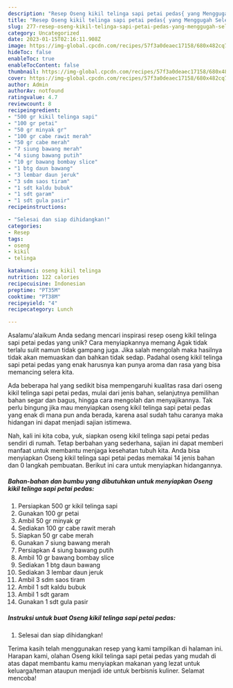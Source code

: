 ```yaml
---
description: "Resep Oseng kikil telinga sapi petai pedas{ yang Menggugah Selera"
title: "Resep Oseng kikil telinga sapi petai pedas{ yang Menggugah Selera"
slug: 277-resep-oseng-kikil-telinga-sapi-petai-pedas-yang-menggugah-selera
category: Uncategorized
date: 2023-01-15T02:16:11.908Z
image: https://img-global.cpcdn.com/recipes/57f3a0deaec17158/680x482cq70/oseng-kikil-telinga-sapi-petai-pedas-foto-resep-utama.jpg
hideToc: false
enableToc: true
enableTocContent: false
thumbnail: https://img-global.cpcdn.com/recipes/57f3a0deaec17158/680x482cq70/oseng-kikil-telinga-sapi-petai-pedas-foto-resep-utama.jpg
cover: https://img-global.cpcdn.com/recipes/57f3a0deaec17158/680x482cq70/oseng-kikil-telinga-sapi-petai-pedas-foto-resep-utama.jpg
author: Admin
authorAv: notfound
ratingvalue: 4.7
reviewcount: 8
recipeingredient:
- "500 gr kikil telinga sapi"
- "100 gr petai"
- "50 gr minyak gr"
- "100 gr cabe rawit merah"
- "50 gr cabe merah"
- "7 siung bawang merah"
- "4 siung bawang putih"
- "10 gr bawang bombay slice"
- "1 btg daun bawang"
- "3 lembar daun jeruk"
- "3 sdm saos tiram"
- "1 sdt kaldu bubuk"
- "1 sdt garam"
- "1 sdt gula pasir"
recipeinstructions:

- "Selesai dan siap dihidangkan!"
categories:
- Resep
tags:
- oseng
- kikil
- telinga

katakunci: oseng kikil telinga 
nutrition: 122 calories
recipecuisine: Indonesian
preptime: "PT35M"
cooktime: "PT38M"
recipeyield: "4"
recipecategory: Lunch

---
```



Asalamu'alaikum Anda sedang mencari inspirasi resep oseng kikil telinga sapi petai pedas yang unik? Cara menyiapkannya memang Agak tidak terlalu sulit namun tidak gampang juga. Jika salah mengolah maka hasilnya tidak akan memuaskan dan bahkan tidak sedap. Padahal oseng kikil telinga sapi petai pedas yang enak harusnya kan punya aroma dan rasa yang bisa memancing selera kita.


Ada beberapa hal yang sedikit bisa mempengaruhi kualitas rasa dari oseng kikil telinga sapi petai pedas, mulai dari jenis bahan, selanjutnya pemilihan bahan segar dan bagus, hingga cara mengolah dan menyajikannya. Tak perlu bingung jika mau menyiapkan oseng kikil telinga sapi petai pedas yang enak di mana pun anda berada, karena asal sudah tahu caranya maka hidangan ini dapat menjadi sajian istimewa.




Nah, kali ini kita coba, yuk, siapkan oseng kikil telinga sapi petai pedas sendiri di rumah. Tetap berbahan yang sederhana, sajian ini dapat memberi manfaat untuk membantu menjaga kesehatan tubuh kita. Anda bisa menyiapkan Oseng kikil telinga sapi petai pedas memakai 14 jenis bahan dan 0 langkah pembuatan. Berikut ini cara untuk menyiapkan hidangannya.

<!--inarticleads1-->

##### Bahan-bahan dan bumbu yang dibutuhkan untuk menyiapkan Oseng kikil telinga sapi petai pedas:

1. Persiapkan 500 gr kikil telinga sapi
1. Gunakan 100 gr petai
1. Ambil 50 gr minyak gr
1. Sediakan 100 gr cabe rawit merah
1. Siapkan 50 gr cabe merah
1. Gunakan 7 siung bawang merah
1. Persiapkan 4 siung bawang putih
1. Ambil 10 gr bawang bombay slice
1. Sediakan 1 btg daun bawang
1. Sediakan 3 lembar daun jeruk
1. Ambil 3 sdm saos tiram
1. Ambil 1 sdt kaldu bubuk
1. Ambil 1 sdt garam
1. Gunakan 1 sdt gula pasir




<!--inarticleads2-->

##### Instruksi untuk buat Oseng kikil telinga sapi petai pedas:


1. Selesai dan siap dihidangkan!



Terima kasih telah menggunakan resep yang kami tampilkan di halaman ini. Harapan kami, olahan Oseng kikil telinga sapi petai pedas yang mudah di atas dapat membantu kamu menyiapkan makanan yang lezat untuk keluarga/teman ataupun menjadi ide untuk berbisnis kuliner. Selamat mencoba!
